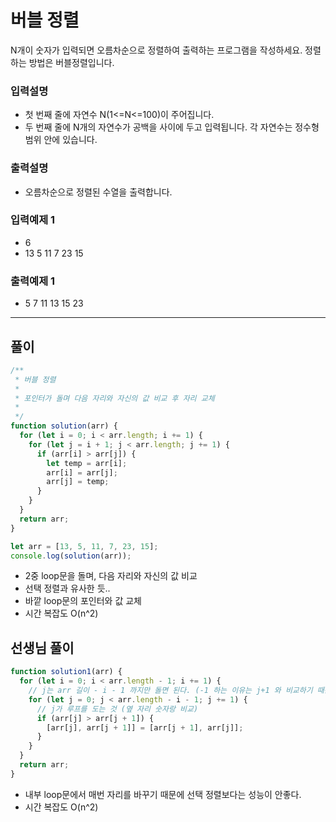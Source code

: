 # 버블 정렬

N개이 숫자가 입력되면 오름차순으로 정렬하여 출력하는 프로그램을 작성하세요.
정렬하는 방법은 버블정렬입니다.

### 입력설명

- 첫 번째 줄에 자연수 N(1<=N<=100)이 주어집니다.
- 두 번째 줄에 N개의 자연수가 공백을 사이에 두고 입력됩니다. 각 자연수는 정수형 범위 안에 있습니다.

### 출력설명

- 오름차순으로 정렬된 수열을 출력합니다.

### 입력예제 1

- 6
- 13 5 11 7 23 15

### 출력예제 1

- 5 7 11 13 15 23

---

## 풀이

```js
/**
 * 버블 정렬
 *
 * 포인터가 돌며 다음 자리와 자신의 값 비교 후 자리 교체
 *
 */
function solution(arr) {
  for (let i = 0; i < arr.length; i += 1) {
    for (let j = i + 1; j < arr.length; j += 1) {
      if (arr[i] > arr[j]) {
        let temp = arr[i];
        arr[i] = arr[j];
        arr[j] = temp;
      }
    }
  }
  return arr;
}

let arr = [13, 5, 11, 7, 23, 15];
console.log(solution(arr));
```

- 2중 loop문을 돌며, 다음 자리와 자신의 값 비교
- 선택 정렬과 유사한 듯..
- 바깥 loop문의 포인터와 값 교체
- 시간 복잡도 O(n^2)

## 선생님 풀이

```js
function solution1(arr) {
  for (let i = 0; i < arr.length - 1; i += 1) {
    // j는 arr 길이 - i - 1 까지만 돌면 된다. (-1 하는 이유는 j+1 와 비교하기 때문)
    for (let j = 0; j < arr.length - i - 1; j += 1) {
      // j가 루프를 도는 것 (옆 자리 숫자랑 비교)
      if (arr[j] > arr[j + 1]) {
        [arr[j], arr[j + 1]] = [arr[j + 1], arr[j]];
      }
    }
  }
  return arr;
}
```

- 내부 loop문에서 매번 자리를 바꾸기 때문에 선택 정렬보다는 성능이 안좋다.
- 시간 복잡도 O(n^2)
